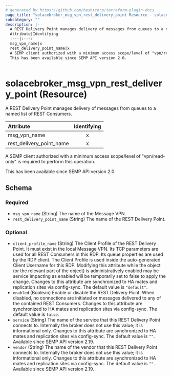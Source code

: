 ```yaml
---
# generated by https://github.com/hashicorp/terraform-plugin-docs
page_title: "solacebroker_msg_vpn_rest_delivery_point Resource - solacebroker"
subcategory: ""
description: |-
  A REST Delivery Point manages delivery of messages from queues to a named list of REST Consumers.
  Attribute|Identifying
  :---|:---:
  msg_vpn_name|x
  rest_delivery_point_name|x
  A SEMP client authorized with a minimum access scope/level of "vpn/read-only" is required to perform this operation.
  This has been available since SEMP API version 2.0.
---
```


# solacebroker_msg_vpn_rest_delivery_point (Resource)

A REST Delivery Point manages delivery of messages from queues to a named list of REST Consumers.


Attribute|Identifying
:---|:---:
msg_vpn_name|x
rest_delivery_point_name|x



A SEMP client authorized with a minimum access scope/level of "vpn/read-only" is required to perform this operation.

This has been available since SEMP API version 2.0.



<!-- schema generated by tfplugindocs -->
## Schema

### Required

- `msg_vpn_name` (String) The name of the Message VPN.
- `rest_delivery_point_name` (String) The name of the REST Delivery Point.

### Optional

- `client_profile_name` (String) The Client Profile of the REST Delivery Point. It must exist in the local Message VPN. Its TCP parameters are used for all REST Consumers in this RDP. Its queue properties are used by the RDP client. The Client Profile is used inside the auto-generated Client Username for this RDP. Modifying this attribute while the object (or the relevant part of the object) is administratively enabled may be service impacting as enabled will be temporarily set to false to apply the change. Changes to this attribute are synchronized to HA mates and replication sites via config-sync. The default value is `"default"`.
- `enabled` (Boolean) Enable or disable the REST Delivery Point. When disabled, no connections are initiated or messages delivered to any of the contained REST Consumers. Changes to this attribute are synchronized to HA mates and replication sites via config-sync. The default value is `false`.
- `service` (String) The name of the service that this REST Delivery Point connects to. Internally the broker does not use this value; it is informational only. Changes to this attribute are synchronized to HA mates and replication sites via config-sync. The default value is `""`. Available since SEMP API version 2.19.
- `vendor` (String) The name of the vendor that this REST Delivery Point connects to. Internally the broker does not use this value; it is informational only. Changes to this attribute are synchronized to HA mates and replication sites via config-sync. The default value is `""`. Available since SEMP API version 2.19.
